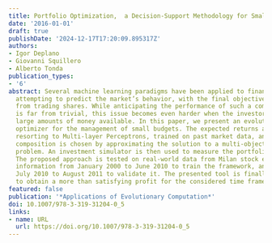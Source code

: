 ```yaml
---
title: Portfolio Optimization,  a Decision-Support Methodology for Small Budgets
date: '2016-01-01'
draft: true
publishDate: '2024-12-17T17:20:09.895317Z'
authors:
- Igor Deplano
- Giovanni Squillero
- Alberto Tonda
publication_types:
- '6'
abstract: Several machine learning paradigms have been applied to financial forecasting,
  attempting to predict the market’s behavior, with the final objective of profiting
  from trading shares. While anticipating the performance of such a complex system
  is far from trivial, this issue becomes even harder when the investors do not have
  large amounts of money available. In this paper, we present an evolutionary portfolio
  optimizer for the management of small budgets. The expected returns are modeled
  resorting to Multi-layer Perceptrons, trained on past market data, and the portfolio
  composition is chosen by approximating the solution to a multi-objective constrained
  problem. An investment simulator is then used to measure the portfolio performance.
  The proposed approach is tested on real-world data from Milan stock exchange, exploiting
  information from January 2000 to June 2010 to train the framework, and data from
  July 2010 to August 2011 to validate it. The presented tool is finally proven able
  to obtain a more than satisfying profit for the considered time frame.
featured: false
publication: '*Applications of Evolutionary Computation*'
doi: 10.1007/978-3-319-31204-0_5
links:
- name: URL
  url: https://doi.org/10.1007/978-3-319-31204-0_5
---
```


